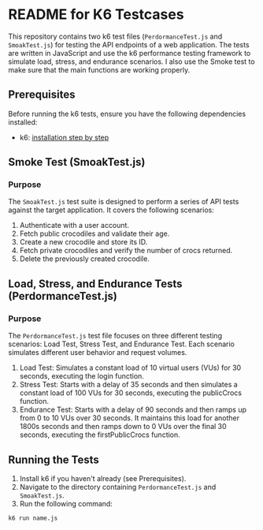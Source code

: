 # README for K6 Testcases

This repository contains two k6 test files (`PerdormanceTest.js` and `SmoakTest.js`) for testing the API endpoints of a web application. The tests are written in JavaScript and use the k6 performance testing framework to simulate load, stress, and endurance scenarios. I also use the Smoke test to make sure that the main functions are working properly.

## Prerequisites

Before running the k6 tests, ensure you have the following dependencies installed:

- k6: [installation step by step](https://k6.io/docs/get-started/installation/)

## Smoke Test (SmoakTest.js)

### Purpose

The `SmoakTest.js` test suite is designed to perform a series of API tests against the target application. It covers the following scenarios:

1. Authenticate with a user account.
2. Fetch public crocodiles and validate their age.
3. Create a new crocodile and store its ID.
4. Fetch private crocodiles and verify the number of crocs returned.
5. Delete the previously created crocodile.

## Load, Stress, and Endurance Tests (PerdormanceTest.js)

### Purpose

The `PerdormanceTest.js` test file focuses on three different testing scenarios: Load Test, Stress Test, and Endurance Test. Each scenario simulates different user behavior and request volumes.

1. Load Test: Simulates a constant load of 10 virtual users (VUs) for 30 seconds, executing the login function.
2. Stress Test: Starts with a delay of 35 seconds and then simulates a constant load of 100 VUs for 30 seconds, executing the publicCrocs function.
3. Endurance Test: Starts with a delay of 90 seconds and then ramps up from 0 to 10 VUs over 30 seconds. It maintains this load for another 1800s seconds and then ramps down to 0 VUs over the final 30 seconds, executing the firstPublicCrocs function.

## Running the Tests

1. Install k6 if you haven't already (see Prerequisites).
2. Navigate to the directory containing `PerdormanceTest.js` and `SmoakTest.js`.
3. Run the following command:

```
k6 run name.js
```
